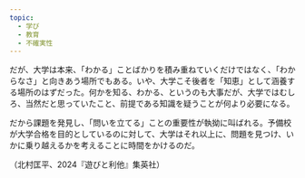 ```yaml
---
topic:
  - 学び
  - 教育
  - 不確実性
---
```

だが、大学は本来、「わかる」ことばかりを積み重ねていくだけではなく、「わからなさ」と向きあう場所でもある。いや、大学こそ後者を「知恵」として涵養する場所のはずだった。何かを知る、わかる、というのも大事だが、大学ではむしろ、当然だと思っていたこと、前提である知識を疑うことが何より必要になる。

だから課題を発見し、「問いを立てる」ことの重要性が執拗に叫ばれる。予備校が大学合格を目的としているのに対して、大学はそれ以上に、問題を見つけ、いかに乗り越えるかを考えることに時間をかけるのだ。

（北村匡平、2024『遊びと利他』集英社）